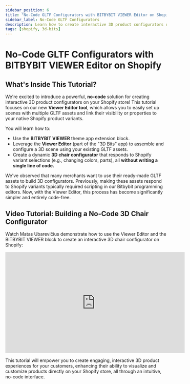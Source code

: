 ```yaml
---
sidebar_position: 6
title: "No-Code GLTF Configurators with BITBYBIT VIEWER Editor on Shopify"
sidebar_label: No-Code GLTF Configurators
description: Learn how to create interactive 3D product configurators on Shopify using GLTF assets and the BITBYBIT VIEWER Editor, all without writing any code.
tags: [shopify, 3d-bits]
---
```


# No-Code GLTF Configurators with BITBYBIT VIEWER Editor on Shopify

## What's Inside This Tutorial?

We're excited to introduce a powerful, **no-code** solution for creating interactive 3D product configurators on your Shopify store! This tutorial focuses on our new **Viewer Editor tool**, which allows you to easily set up scenes with multiple GLTF assets and link their visibility or properties to your native Shopify product variants.

You will learn how to:
*   Use the **BITBYBIT VIEWER** theme app extension block.
*   Leverage the **Viewer Editor** (part of the "3D Bits" app) to assemble and configure a 3D scene using your existing GLTF assets.
*   Create a dynamic **3D chair configurator** that responds to Shopify variant selections (e.g., changing colors, parts), all **without writing a single line of code.**

We've observed that many merchants want to use their ready-made GLTF assets to build 3D configurators. Previously, making these assets respond to Shopify variants typically required scripting in our Bitbybit programming editors. Now, with the Viewer Editor, this process has become significantly simpler and entirely code-free.

## Video Tutorial: Building a No-Code 3D Chair Configurator

Watch Matas Ubarevičius demonstrate how to use the Viewer Editor and the BITBYBIT VIEWER block to create an interactive 3D chair configurator on Shopify:

<div class="responsive-video-container">
  <iframe 
    width="560" 
    height="315" 
    src="https://www.youtube.com/embed/7R6ueAHGFhg" 
    title="No-Code 3D Configurators on Shopify Product Pages with Bitbybit Viewer Editor and GLTF Assets" 
    frameborder="0" 
    allow="accelerometer; autoplay; clipboard-write; encrypted-media; gyroscope; picture-in-picture; web-share" 
    allowfullscreen>
  </iframe>
</div>

This tutorial will empower you to create engaging, interactive 3D product experiences for your customers, enhancing their ability to visualize and customize products directly on your Shopify store, all through an intuitive, no-code interface.